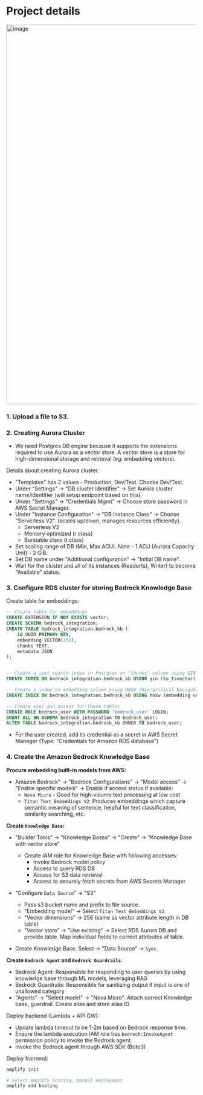 # Project details

<img width="1888" height="1004" alt="image" src="https://github.com/user-attachments/assets/01ea3b6b-5d89-4216-943d-f39159a8dd09" />

### 1. Upload a file to S3.

### 2. Creating Aurora Cluster

- We need Postgres DB engine because it supports the extensions required to use Aurora as a vector store. A vector store is a store for high-dimensional storage and retrieval (eg: embedding vectors).

Details about creating Aurora cluster:
- "Templates" has 2 values - Production, Dev/Test. Choose Dev/Test.
- Under "Settings" -> "DB cluster identifier" -> Set Aurora cluster name/identifier (will setup endpoint based on this).
- Under "Settings" -> "Credentials Mgmt" -> Choose store password in AWS Secret Manager.
- Under "Instance Configuration" -> "DB Instance Class" -> Choose "Serverless V2". (scales up/down, manages resources efficiently).
  - Serverless V2
  - Memory optimized (r class)
  - Burstable class (t class)
- Set scaling range of DB (Min, Max ACU). Note - 1 ACU (Aurora Capacity Unit) - 2 GiB.
- Set DB name under "Additional configuration" -> "Initial DB name".
- Wait for the cluster and all of its instances (Reader(s), Writer) to become "Available" status.

### 3. Configure RDS cluster for storing Bedrock Knowledge Base


Create table for embeddings:

```sql
-- Create table for embeddings
CREATE EXTENSION IF NOT EXISTS vector;
CREATE SCHEMA bedrock_integration;
CREATE TABLE bedrock_integration.bedrock_kb (
    id UUID PRIMARY KEY,
    embedding VECTOR(256),
    chunks TEXT,
    metadata JSON
);


-- Create a text search index in Postgres on "chunks" column using GIN (Generalized Inverted Index), which enables text search capability
CREATE INDEX ON bedrock_integration.bedrock_kb USING gin (to_tsvector('simple', chunks));

-- Create a index on embedding column using HNSW (Hierarchical Navigable Small World) algorithm, which optimizes high-dimensional similarity search
CREATE INDEX ON bedrock_integration.bedrock_kb USING hnsw (embedding vector_cosine_ops) WITH (ef_construction=256);

-- Create user and access for these tables
CREATE ROLE bedrock_user WITH PASSWORD 'bedrock_user' LOGIN;
GRANT ALL ON SCHEMA bedrock_integration TO bedrock_user;
ALTER TABLE bedrock_integration.bedrock_kb OWNER TO bedrock_user;

```


- For the user created, add its credential as a secret in AWS Secret Manager (Type: "Credentials for Amazon RDS database")

### 4. Create the Amazon Bedrock Knowledge Base 


**Procure embedding built-in models from AWS:**
  - Amazon Bedrock" -> "Bedrock Configurations" -> "Model access" -> "Enable specific models" -> Enable if access status if available: 
    - `Nova Micro` - Good for high-volume text processing at low cost
    - `Titan Text Embeddings V2`: Produces embeddings which capture semantic meaning of sentence, helpful for text classification, similarity searching, etc.

**Create `Knowledge Base`:**
  - "Builder Tools" -> "Knowledge Bases" -> "Create" -> "Knowledge Base with vector store"
    - Create IAM role for Knowledge Base with following accesses:
      - Invoke Bedrock model policy
      - Access to query RDS DB
      - Access for S3 data retrieval
      - Access to securely fetch secrets from AWS Secrets Manager

  - "Configure `Data Source`" -> "S3"
    - Pass s3 bucket name and prefix to file source.
    - "Embedding model" -> Select `Titan Text Embeddings V2`.
    - "Vector dimensions" -> 256 (same as vector attribute length in DB table)
    - "Vector store" -> "Use existing" -> Select RDS Aurora DB and provide table. Map individual fields to correct attributes of table.
  
  - Create Knowledge Base. Select -> "Data Source" -> `Sync`.

**Create `Bedrock Agent` and `Bedrock Guardrails`**: 
  - Bedrock Agent: Responsible for responding to user queries by using knowledge base through ML models, leveraging RAG
  - Bedrock Guardrails: Responsible for sanitizing output if input is one of unallowed category
  - "Agents" -> "Select model" -> "Nova Micro". Attach correct Knowledge base, guardrail. Create alias and store alias ID.

Deploy backend (Lambda + API GW):
  - Update lambda timeout to be 1-2m based on Bedrock response time.
  - Ensure the lambda execution IAM role has `bedrock:InvokeAgent` permission policy to invoke the Bedrock agent.
  - Invoke the Bedrock agent through AWS SDK (Boto3)

Deploy frontend:

```bash
amplify init

# Select Amplify hosting, manual deployment
amplify add hosting
